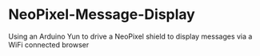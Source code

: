 # NeoPixel-Message-Display
Using an Arduino Yun to drive a NeoPixel shield to display messages via a WiFi connected browser
